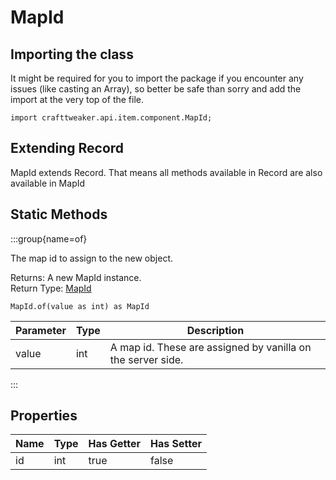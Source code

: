 # MapId

## Importing the class

It might be required for you to import the package if you encounter any issues (like casting an Array), so better be safe than sorry and add the import at the very top of the file.
```zenscript
import crafttweaker.api.item.component.MapId;
```


## Extending Record

MapId extends Record. That means all methods available in Record are also available in MapId

## Static Methods

:::group{name=of}

The map id to assign to the new object.

Returns: A new MapId instance.  
Return Type: [MapId](/vanilla/api/item/component/MapId)

```zenscript
MapId.of(value as int) as MapId
```

| Parameter | Type |                         Description                         |
|-----------|------|-------------------------------------------------------------|
| value     | int  | A map id. These are assigned by vanilla on the server side. |


:::

## Properties

| Name | Type | Has Getter | Has Setter |
|------|------|------------|------------|
| id   | int  | true       | false      |

